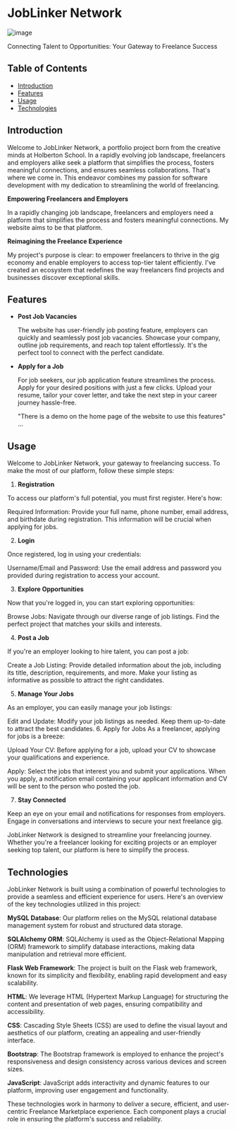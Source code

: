 # JobLinker Network
![image](https://github.com/Yordi-SE/Freelance_web/assets/111190441/bd4bd922-ba5b-4379-923f-6fd97e515cd6)

Connecting Talent to Opportunities: Your Gateway to Freelance Success

## Table of Contents

- [Introduction](#introduction)
- [Features](#features)
- [Usage](#usage)
- [Technologies](#technologies)

## Introduction

Welcome to JobLinker Network, a portfolio project born from the creative minds at Holberton School. In a rapidly evolving job landscape, freelancers and employers alike seek a platform that simplifies the process, fosters meaningful connections, and ensures seamless collaborations. That's where we come in. This endeavor combines my passion for software development with my dedication to streamlining the world of freelancing.

**Empowering Freelancers and Employers**

In a rapidly changing job landscape, freelancers and employers need a platform that simplifies the process and fosters meaningful connections. My website aims to be that platform.

**Reimagining the Freelance Experience**

My project's purpose is clear: to empower freelancers to thrive in the gig economy and enable employers to access top-tier talent efficiently. I've created an ecosystem that redefines the way freelancers find projects and businesses discover exceptional skills.

## Features


- **Post Job Vacancies**

  The website has user-friendly job posting feature, employers can quickly and seamlessly post job vacancies. Showcase your company,     
  outline      job requirements, and reach top talent effortlessly. It's the perfect tool to connect with the perfect candidate.

  
- **Apply for a Job**

  For job seekers, our job application feature streamlines the process. Apply for your desired positions with just a few clicks. Upload    your resume, tailor your cover letter, and take the next step in your career journey hassle-free.

  "There is a demo on the home page of the website to use this features"  
 ...

## Usage

Welcome to JobLinker Network, your gateway to freelancing success. To make the most of our platform, follow these simple steps:

1. **Registration**

To access our platform's full potential, you must first register. Here's how:

Required Information: Provide your full name, phone number, email address, and birthdate during registration. This information will be crucial when applying for jobs.

2. **Login**

Once registered, log in using your credentials:

Username/Email and Password: Use the email address and password you provided during registration to access your account.

3. **Explore Opportunities**

Now that you're logged in, you can start exploring opportunities:

Browse Jobs: Navigate through our diverse range of job listings. Find the perfect project that matches your skills and interests.

4. **Post a Job**
   
If you're an employer looking to hire talent, you can post a job:

Create a Job Listing: Provide detailed information about the job, including its title, description, requirements, and more. Make your listing as informative as possible to attract the right candidates.

5. **Manage Your Jobs**
   
As an employer, you can easily manage your job listings:

Edit and Update: Modify your job listings as needed. Keep them up-to-date to attract the best candidates.
6. Apply for Jobs
As a freelancer, applying for jobs is a breeze:

Upload Your CV: Before applying for a job, upload your CV to showcase your qualifications and experience.

Apply: Select the jobs that interest you and submit your applications. When you apply, a notification email containing your applicant information and CV will be sent to the person who posted the job.

7. **Stay Connected**

Keep an eye on your email and notifications for responses from employers. Engage in conversations and interviews to secure your next freelance gig.

JobLinker Network is designed to streamline your freelancing journey. Whether you're a freelancer looking for exciting projects or an employer seeking top talent, our platform is here to simplify the process.

## Technologies
JobLinker Network is built using a combination of powerful technologies to provide a seamless and efficient experience for users. Here's an overview of the key technologies utilized in this project:

 **MySQL Database**: Our platform relies on the MySQL relational database management system for robust and structured data storage.
  
  **SQLAlchemy ORM**: SQLAlchemy is used as the Object-Relational Mapping (ORM) framework to simplify database interactions, making data manipulation and retrieval more efficient.
  
  **Flask Web Framework**: The project is built on the Flask web framework, known for its simplicity and flexibility, enabling rapid development and easy scalability.
  
  **HTML**: We leverage HTML (Hypertext Markup Language) for structuring the content and presentation of web pages, ensuring compatibility and accessibility.
  
  **CSS**: Cascading Style Sheets (CSS) are used to define the visual layout and aesthetics of our platform, creating an appealing and user-friendly interface.
  
  **Bootstrap**: The Bootstrap framework is employed to enhance the project's responsiveness and design consistency across various devices and screen sizes.
  
  **JavaScript**: JavaScript adds interactivity and dynamic features to our platform, improving user engagement and functionality.

These technologies work in harmony to deliver a secure, efficient, and user-centric Freelance Marketplace experience. Each component plays a crucial role in ensuring the platform's success and reliability.
